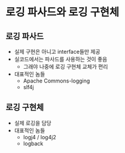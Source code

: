 # 로깅 파사드와 로깅 구현체

## 로깅 파사드
* 실제 구현은 아니고 interface들만 제공
* 실코드에서는 파사드를 사용하는 것이 좋음
    * 그래야 나중에 로깅 구현체 교체가 편리
* 대표적인 놈들
    * Apache Commons-logging
    * slf4j


## 로깅 구현체
* 실제 로깅을 담당
* 대표적인 놈들
    * logj4 / log4j2
    * logback
